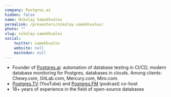 ```yaml
---
company: Postgres.ai
hidden: false
name: Nikolay Samokhvalov
permalink: /presenters/nikolay-samokhvalov/
photo: ""
slug: nikolay-samokhvalov
social:
    twitter: samokhvalov
    website: null
    mastodon: null
---
```


- Founder of [Postgres.ai](https://postgres.ai): automation of database testing in CI/CD, modern database monitoring for Postgres, databases in clouds. Among clients: Chewy.com, GitLab.com, Mercury.com, Miro.com.
- [Postgres.TV](http://Postgres.TV) (YouTube) and [Postgres.FM](https://Postgres.FM) (podcast) co-host
- 18+ years of experience in the field of open-source databases
